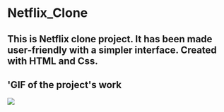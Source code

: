 # Netflix_Clone

<h2>
  This is Netflix clone project. It has been made user-friendly with a simpler interface. Created with HTML and Css.
</h2>

<h2> 'GIF of the project's work </h2>

![](NetflixClone.gif)
